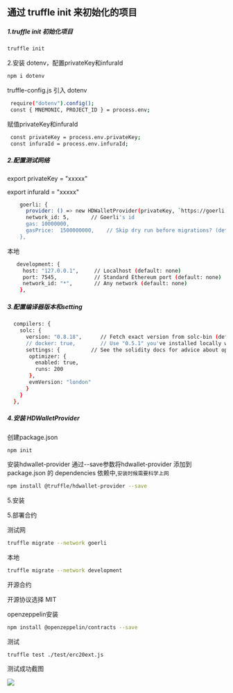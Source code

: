 





## 通过 truffle init 来初始化的项目

##### 1.truffle init 初始化项目

```bash
truffle init
```

2.安装 dotenv，配置privateKey和infuraId

```bash
npm i dotenv
```



truffle-config.js 引入 dotenv

```bash
 require("dotenv").config();
 const { MNEMONIC, PROJECT_ID } = process.env;
```



赋值privateKey和infuraId

```bash
 const privateKey = process.env.privateKey;
 const infuraId = process.env.infuraId;
```



##### 2.配置测试网络



export privateKey = "xxxxx"

export infuraId =  "xxxxx"

```bash
    goerli: {
      provider: () => new HDWalletProvider(privateKey, `https://goerli.infura.io/v3/${infuraId}`),
      network_id: 5,       // Goerli's id
      gas: 10000000,
      gasPrice:  1500000000,    // Skip dry run before migrations? (default: false for public nets )
    },
```

本地



```bash
   development: {
     host: "127.0.0.1",     // Localhost (default: none)
     port: 7545,            // Standard Ethereum port (default: none)
     network_id: "*",       // Any network (default: none)
    },
```



##### 3.配置编译器版本和setting

```bash
  compilers: {
    solc: {
      version: "0.8.18",      // Fetch exact version from solc-bin (default: truffle's version)
      // docker: true,        // Use "0.5.1" you've installed locally with docker (default: false)
      settings: {          // See the solidity docs for advice about optimization and evmVersion
       optimizer: {
         enabled: true,
         runs: 200
       },
       evmVersion: "london"
      }
    }
  },
```

##### 4.安装 HDWalletProvider



创建package.json

```bash
npm init
```

安装hdwallet-provider 通过--save参数将hdwallet-provider 添加到 package.json 的 dependencies 依赖中,`安装时候需要科学上网`

```bash
npm install @truffle/hdwallet-provider --save
```

5.安装



5.部署合约



测试网

```bash
truffle migrate --network goerli
```

本地

```bash
truffle migrate --network development
```



开源合约

开源协议选择 MIT





openzeppelin安装

```bash
npm install @openzeppelin/contracts --save
```



测试

```
truffle test ./test/erc20ext.js
```



测试成功截图



![](https://uniepicweb.s3.ap-southeast-1.amazonaws.com/solidity/truffleTestOk.png)



